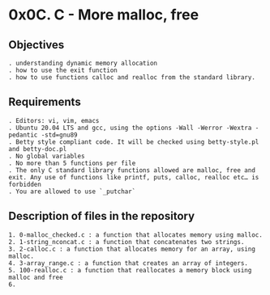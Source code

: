 # 0x0C. C - More malloc, free

## Objectives

	. understanding dynamic memory allocation
	. how to use the exit function 
	. how to use functions calloc and realloc from the standard library.

## Requirements

	. Editors: vi, vim, emacs
	. Ubuntu 20.04 LTS and gcc, using the options -Wall -Werror -Wextra -pedantic -std=gnu89
	. Betty style compliant code. It will be checked using betty-style.pl and betty-doc.pl
	. No global variables
	. No more than 5 functions per file
	. The only C standard library functions allowed are malloc, free and exit. Any use of functions like printf, puts, calloc, realloc etc… is forbidden
	. You are allowed to use `_putchar`

## Description of files in the repository

	1. 0-malloc_checked.c : a function that allocates memory using malloc.
	2. 1-string_nconcat.c : a function that concatenates two strings.
	3. 2-calloc.c : a function that allocates memory for an array, using malloc.
	4. 3-array_range.c : a function that creates an array of integers.
	5. 100-realloc.c : a function that reallocates a memory block using malloc and free
	6. 
